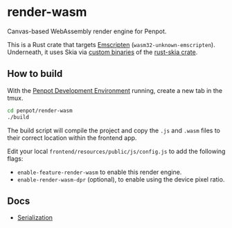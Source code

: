 # render-wasm

Canvas-based WebAssembly render engine for Penpot.

This is a Rust crate that targets [Emscripten](https://emscripten.org/) (`wasm32-unknown-emscripten`). Underneath, it uses Skia via [custom binaries](https://github.com/penpot/skia-binaries/releases/) of the [rust-skia crate](https://github.com/rust-skia/rust-skia).

## How to build

With the [Penpot Development Environment](https://help.penpot.app/technical-guide/developer/devenv/) running, create a new tab in the tmux.

```sh
cd penpot/render-wasm
./build
```

The build script will compile the project and copy the `.js` and `.wasm` files to their correct location within the frontend app.

Edit your local `frontend/resources/public/js/config.js` to add the following flags:

- `enable-feature-render-wasm` to enable this render engine.
- `enable-render-wasm-dpr` (optional), to enable using the device pixel ratio.

## Docs

- [Serialization](./docs/serialization.md)

